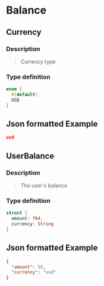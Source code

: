 # Balance

## Currency

### Description

>Currency type

### Type definition

```rust
enum {
  #[default]
  USD
}
```

## Json formatted Example

```json
usd
```

## UserBalance

### Description

>The user's balance

### Type definition

```rust
struct {
  amount: f64,
  currency: String
}
```

## Json formatted Example

```json
{
  "amount": 50,
  "currency": "usd"
}
```
